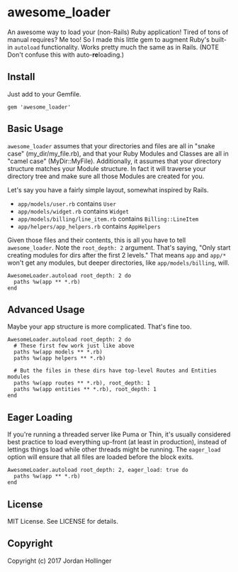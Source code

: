 # awesome_loader

An awesome way to load your (non-Rails) Ruby application! Tired of tons of manual requires? Me too! So I made this little gem to augment Ruby's built-in `autoload` functionality. Works pretty much the same as in Rails. (NOTE Don't confuse this with auto-**re**loading.)

## Install

Just add to your Gemfile.

    gem 'awesome_loader'

## Basic Usage

`awesome_loader` assumes that your directories and files are all in "snake case" (my_dir/my_file.rb), and that your Ruby Modules and Classes are all in "camel case" (MyDir::MyFile). Additionally, it assumes that your directory structure matches your Module structure. In fact it will traverse your directory tree and make sure all those Modules are created for you.

Let's say you have a fairly simple layout, somewhat inspired by Rails.

* `app/models/user.rb` contains `User`
* `app/models/widget.rb` contains `Widget`
* `app/models/billing/line_item.rb` contains `Billing::LineItem`
* `app/helpers/app_helpers.rb` contains `AppHelpers`

Given those files and their contents, this is all you have to tell `awesome_loader`. Note the `root_depth: 2` argument. That's saying, "Only start creating modules for dirs after the first 2 levels." That means `app` and `app/*` won't get any modules, but deeper directories, like `app/models/billing`, will.

    AwesomeLoader.autoload root_depth: 2 do
      paths %w(app ** *.rb)
    end

## Advanced Usage

Maybe your app structure is more complicated. That's fine too.

    AwesomeLoader.autoload root_depth: 2 do
      # These first few work just like above
      paths %w(app models ** *.rb)
      paths %w(app helpers ** *.rb)

      # But the files in these dirs have top-level Routes and Entities modules
      paths %w(app routes ** *.rb), root_depth: 1
      paths %w(app entities ** *.rb), root_depth: 1
    end

## Eager Loading

If you're running a threaded server like Puma or Thin, it's usually considered best practice to load everything up-front (at least in production), instead of lettings things load while other threads might be running. The `eager_load` option will ensure that all files are loaded before the block exits.

    AwesomeLoader.autoload root_depth: 2, eager_load: true do
      paths %w(app ** *.rb)
    end

## License

MIT License. See LICENSE for details.

## Copyright

Copyright (c) 2017 Jordan Hollinger
